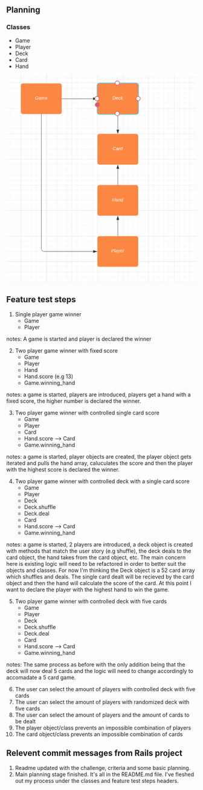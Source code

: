 ## Planning

### Classes
  - Game
  - Player
  - Deck
  - Card
  - Hand

![Alt text](/images/Planning.png)

## Feature test steps 

1. Single player game winner
   - Game
   - Player

notes: A game is started and player is declared the winner
  
2. Two player game winner with fixed score
   - Game
   - Player
   - Hand
   - Hand.score (e.g 13)
   - Game.winning_hand

notes: a game is started, players are introduced, players get a hand with a fixed score, the higher number is declared the winner. 
  
3. Two player game winner with controlled single card score
   - Game
   - Player
   - Card
   - Hand.score --> Card
   - Game.winning_hand

notes: a game is started, player objects are created, the player object gets iterated and pulls the hand array, caluculates the score and then the player with the highest score is declared the winner. 
  
4. Two player game winner with controlled deck with a single card score
   - Game
   - Player
   - Deck
   - Deck.shuffle
   - Deck.deal
   - Card
   - Hand.score --> Card
   - Game.winning_hand

notes: a game is started, 2 players are introduced, a deck object is created with methods that match the user story (e.g shuffle), the deck deals to the card object, the hand takes from the card object, etc. The main concern here is existing logic will need to be refactored
in order to better suit the objects and classes. For now I'm thinking the Deck object is a 52 card array which shuffles and deals. The single card dealt will be recieved by the card object and then the hand will calculate the score of the card. At this point I want to declare the player with the highest hand to win the game. 
  
5. Two player game winner with controlled deck with five cards
   - Game
   - Player
   - Deck
   - Deck.shuffle
   - Deck.deal
   - Card
   - Hand.score --> Card
   - Game.winning_hand

notes: The same process as before with the only addition being that the deck will now deal 5 cards and the logic will need to change accordingly to accomadate a 5 card game. 

6. The user can select the amount of players with controlled deck with five cards
7. The user can select the amount of players with randomized deck with five cards
8. The user can select the amount of players and the amount of cards to be dealt
9. The player object/class prevents an impossible combination of players
10. The card object/class prevents an impossible combination of cards



## Relevent commit messages from Rails project
1. Readme updated with the challenge, criteria and some basic planning.
2. Main planning stage finished. It's all in the README.md file. I've fleshed out my process under the classes and feature test steps headers.